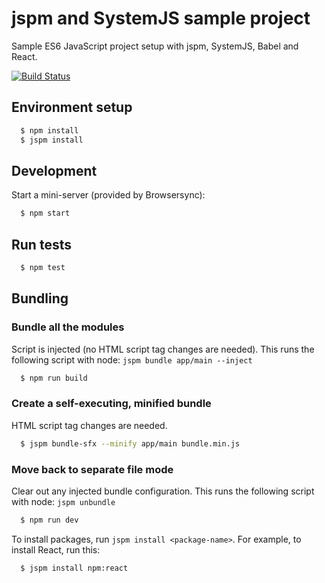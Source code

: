 # jspm and SystemJS sample project 
 
Sample ES6 JavaScript project setup with jspm, SystemJS, Babel and React.

[![Build Status](https://travis-ci.org/akikoo/systemjs-jspm-boilerplate.svg?branch=master)](https://travis-ci.org/akikoo/systemjs-jspm-boilerplate)

## Environment setup 

```sh
  $ npm install
  $ jspm install
```

## Development

Start a mini-server (provided by Browsersync):

```sh
  $ npm start
```

## Run tests

```sh
  $ npm test
```

## Bundling 

### Bundle all the modules 

Script is injected (no HTML script tag changes are needed). This runs the following script with node: `jspm bundle app/main --inject`

```sh
  $ npm run build
```

### Create a self-executing, minified bundle 
 
HTML script tag changes are needed.
 
```sh
  $ jspm bundle-sfx --minify app/main bundle.min.js
```

### Move back to separate file mode 

Clear out any injected bundle configuration. This runs the following script with node: `jspm unbundle`

```sh
  $ npm run dev 
```

To install packages, run `jspm install <package-name>`. For example, to install React, run this:

```sh
  $ jspm install npm:react
```